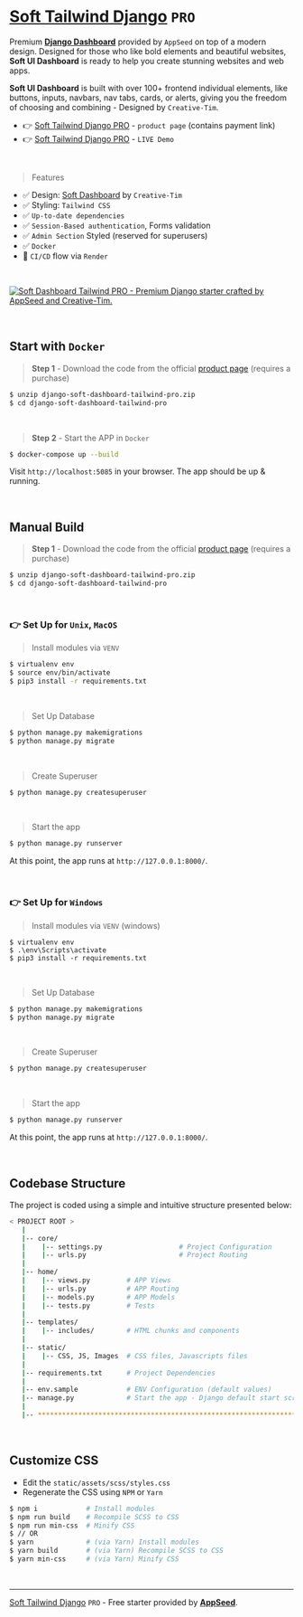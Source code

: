 # [Soft Tailwind Django](https://appseed.us/product/soft-dashboard-tailwind-pro/django/) `PRO`

Premium **[Django Dashboard](https://appseed.us/admin-dashboards/django/)** provided by `AppSeed` on top of a modern design. 
Designed for those who like bold elements and beautiful websites, **Soft UI Dashboard** is ready to help you create stunning websites and web apps. 

**Soft UI Dashboard** is built with over 100+ frontend individual elements, like buttons, inputs, navbars, nav tabs, cards, or alerts, giving you the freedom of choosing and combining - Designed by `Creative-Tim`.

- 👉 [Soft Tailwind Django PRO](https://appseed.us/product/soft-dashboard-tailwind-pro/django/) - `product page` (contains payment link)
- 👉 [Soft Tailwind Django PRO](https://django-soft-tailwind-pro.onrender.com/) - `LIVE Demo`

<br />

> Features

- ✅ Design: [Soft Dashboard](https://www.creative-tim.com/product/soft-ui-dashboard-pro-tailwind?AFFILIATE=128200) by `Creative-Tim`
- ✅ Styling: `Tailwind CSS`
- ✅ `Up-to-date dependencies`
- ✅ `Session-Based authentication`, Forms validation
- ✅ `Admin Section` Styled (reserved for superusers)
- ✅ `Docker`
- 🚀 `CI/CD` flow via `Render`
  
<br />

[![Soft Dashboard Tailwind PRO - Premium Django starter crafted by AppSeed and Creative-Tim.](https://user-images.githubusercontent.com/51070104/227284620-c235e50e-f707-427a-9f76-bf08177fb1e1.png)](https://appseed.us/product/soft-dashboard-tailwind-pro/django/)

<br /> 

## Start with `Docker`

> **Step 1** - Download the code from the official [product page](https://appseed.us/product/soft-dashboard-tailwind-pro/django/) (requires a purchase)

```bash
$ unzip django-soft-dashboard-tailwind-pro.zip
$ cd django-soft-dashboard-tailwind-pro
```

<br /> 

> **Step 2** - Start the APP in `Docker`

```bash
$ docker-compose up --build 
```

Visit `http://localhost:5085` in your browser. The app should be up & running.

<br />

## Manual Build

> **Step 1** - Download the code from the official [product page](https://appseed.us/product/soft-dashboard-tailwind-pro/django/) (requires a purchase)

```bash
$ unzip django-soft-dashboard-tailwind-pro.zip
$ cd django-soft-dashboard-tailwind-pro
```

<br />

### 👉 Set Up for `Unix`, `MacOS` 

> Install modules via `VENV`  

```bash
$ virtualenv env
$ source env/bin/activate
$ pip3 install -r requirements.txt
```

<br />

> Set Up Database

```bash
$ python manage.py makemigrations
$ python manage.py migrate
```

<br />

> Create Superuser

```bash
$ python manage.py createsuperuser
```

<br />

> Start the app

```bash
$ python manage.py runserver
```

At this point, the app runs at `http://127.0.0.1:8000/`. 

<br />

### 👉 Set Up for `Windows` 

> Install modules via `VENV` (windows) 

```
$ virtualenv env
$ .\env\Scripts\activate
$ pip3 install -r requirements.txt
```

<br />

> Set Up Database

```bash
$ python manage.py makemigrations
$ python manage.py migrate
```

<br />

> Create Superuser

```bash
$ python manage.py createsuperuser
```

<br />

> Start the app

```bash
$ python manage.py runserver
```

At this point, the app runs at `http://127.0.0.1:8000/`. 

<br />

## Codebase Structure

The project is coded using a simple and intuitive structure presented below:

```bash
< PROJECT ROOT >
   |
   |-- core/                            
   |    |-- settings.py                   # Project Configuration  
   |    |-- urls.py                       # Project Routing
   |
   |-- home/
   |    |-- views.py         # APP Views 
   |    |-- urls.py          # APP Routing
   |    |-- models.py        # APP Models 
   |    |-- tests.py         # Tests  
   |  
   |-- templates/
   |    |-- includes/        # HTML chunks and components   
   |
   |-- static/
   |    |-- CSS, JS, Images  # CSS files, Javascripts files   
   |
   |-- requirements.txt      # Project Dependencies
   |
   |-- env.sample            # ENV Configuration (default values)
   |-- manage.py             # Start the app - Django default start script
   |
   |-- ************************************************************************
```

<br />

## Customize CSS

- Edit the `static/assets/scss/styles.css`
- Regenerate the CSS using `NPM` or `Yarn`

```bash
$ npm i            # Install modules
$ npm run build    # Recompile SCSS to CSS
$ npm run min-css  # Minify CSS
$ // OR 
$ yarn             # (via Yarn) Install modules
$ yarn build       # (via Yarn) Recompile SCSS to CSS
$ yarn min-css     # (via Yarn) Minify CSS
```

<br />

---
[Soft Tailwind Django](https://appseed.us/product/soft-dashboard-tailwind-pro/django/) `PRO` - Free starter provided by **[AppSeed](https://appseed.us/)**.
